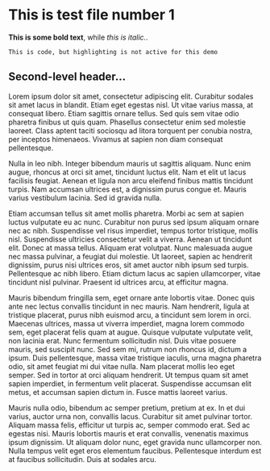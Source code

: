 # This is test file number 1

**This is some bold text**, while _this is italic._.

```
This is code, but highlighting is not active for this demo
```

## Second-level header...

Lorem ipsum dolor sit amet, consectetur adipiscing elit. Curabitur sodales sit amet lacus in blandit. Etiam eget egestas nisl. Ut vitae varius massa, at consequat libero. Etiam sagittis ornare tellus. Sed quis sem vitae odio pharetra finibus ut quis quam. Phasellus consectetur enim sed molestie laoreet. Class aptent taciti sociosqu ad litora torquent per conubia nostra, per inceptos himenaeos. Vivamus at sapien non diam consequat pellentesque.

Nulla in leo nibh. Integer bibendum mauris ut sagittis aliquam. Nunc enim augue, rhoncus at orci sit amet, tincidunt luctus elit. Nam et elit ut lacus facilisis feugiat. Aenean et ligula non arcu eleifend finibus mattis tincidunt turpis. Nam accumsan ultrices est, a dignissim purus congue et. Mauris varius vestibulum lacinia. Sed id gravida nulla.

Etiam accumsan tellus sit amet mollis pharetra. Morbi ac sem at sapien luctus vulputate eu ac nunc. Curabitur non purus sed ipsum aliquam ornare nec ac nibh. Suspendisse vel risus imperdiet, tempus tortor tristique, mollis nisl. Suspendisse ultricies consectetur velit a viverra. Aenean ut tincidunt elit. Donec at massa tellus. Aliquam erat volutpat. Nunc malesuada augue nec massa pulvinar, a feugiat dui molestie. Ut laoreet, sapien ac hendrerit dignissim, purus nisi ultrices eros, sit amet auctor nibh ipsum sed turpis. Pellentesque ac nibh libero. Etiam dictum lacus ac sapien ullamcorper, vitae tincidunt nisl pulvinar. Praesent id ultrices arcu, at efficitur magna.

Mauris bibendum fringilla sem, eget ornare ante lobortis vitae. Donec quis ante nec lectus convallis tincidunt in nec mauris. Nam hendrerit, ligula at tristique placerat, purus nibh euismod arcu, a tincidunt sem lorem in orci. Maecenas ultrices, massa ut viverra imperdiet, magna lorem commodo sem, eget placerat felis quam at augue. Quisque vulputate vulputate velit, non lacinia erat. Nunc fermentum sollicitudin nisl. Duis vitae posuere mauris, sed suscipit nunc. Sed sem mi, rutrum non rhoncus id, dictum a ipsum. Duis pellentesque, massa vitae tristique iaculis, urna magna pharetra odio, sit amet feugiat mi dui vitae nulla. Nam placerat mollis leo eget semper. Sed in tortor at orci aliquam hendrerit. Ut tempus quam sit amet sapien imperdiet, in fermentum velit placerat. Suspendisse accumsan elit metus, et accumsan sapien dictum in. Fusce mattis laoreet varius.

Mauris nulla odio, bibendum ac semper pretium, pretium at ex. In et dui varius, auctor urna non, convallis lacus. Curabitur sit amet pulvinar tortor. Aliquam massa felis, efficitur ut turpis ac, semper commodo erat. Sed ac egestas nisi. Mauris lobortis mauris et erat convallis, venenatis maximus ipsum dignissim. Ut aliquam dolor nunc, eget gravida nunc ullamcorper non. Nulla tempus velit eget eros elementum faucibus. Pellentesque interdum est at faucibus sollicitudin. Duis at sodales arcu.
